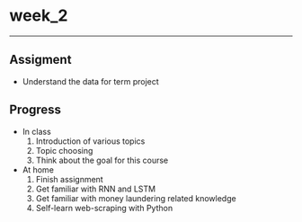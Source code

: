 week_2
=======
***
Assigment
------------
 *   Understand the data for term project  

Progress   
----------
 *    In class  
      1. Introduction of various topics
      2. Topic choosing
      3. Think about the goal for this course  
 *    At home   
      1. Finish assignment  
      2. Get familiar with RNN and LSTM
      3. Get familiar with money laundering related knowledge
      4. Self-learn web-scraping with Python
